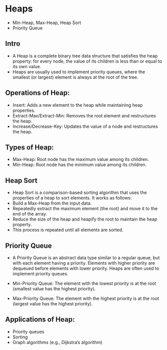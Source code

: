 

# Heaps
- Min-Heap, Max-Heap, Heap Sort
- Priority Queue

## Intro
- A Heap is a complete binary tree data structure that satisfies the heap property: for every node, the value of its children is less than or equal to its own value. 
- Heaps are usually used to implement priority queues, where the smallest (or largest) element is always at the root of the tree.

## Operations of Heap:
- Insert: Adds a new element to the heap while maintaining heap properties.
- Extract-Max/Extract-Min: Removes the root element and restructures the heap.
- Increase/Decrease-Key: Updates the value of a node and restructures the heap.

## Types of Heap:
- Max-Heap: Root node has the maximum value among its children.
- Min-Heap: Root node has the minimum value among its children.

## Heap Sort
- Heap Sort is a comparison-based sorting algorithm that uses the properties of a heap to sort elements. It works as follows:
- Build a Max-Heap from the input data.
- Repeatedly extract the maximum element (the root) and move it to the end of the array.
- Reduce the size of the heap and heapify the root to maintain the heap property.
- This process is repeated until all elements are sorted.

## Priority Queue
- A Priority Queue is an abstract data type similar to a regular queue, but with each element having a priority. Elements with higher priority are dequeued before elements with lower priority. Heaps are often used to implement priority queues.

- Min-Priority Queue: The element with the lowest priority is at the root (smallest value has the highest priority).
- Max-Priority Queue: The element with the highest priority is at the root (largest value has the highest priority).

## Applications of Heap:
- Priority queues
- Sorting
- Graph algorithms (e.g., Dijkstra’s algorithm)